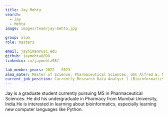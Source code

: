 ```yaml
---
title: Jay Mehta
search:
  - Jay
  - Mehta
image: images/team/jay-mehta.jpg

group: alum
role: masters

email: jayhiman@usc.edu
github: jaymehta8898
linkedin: in/jaymehta98/

lab_member_years: 2022 - 2023
alma_mater: Master of Science, Pharmaceutical Sciences, USC Alfred E. Mann School of Pharmacy and Pharmaceutical Sciences
current_job_position: Currently Research Data Analyst 1 (Bioinformatics) at Moffitt Cancer Center
---
```


Jay is a graduate student currently pursuing MS in Pharmaceutical Sciences. He did his undergraduate in Pharmacy from Mumbai University, India.He is interested in learning about bioinformatics, especially learning new computer languages like Python. 
